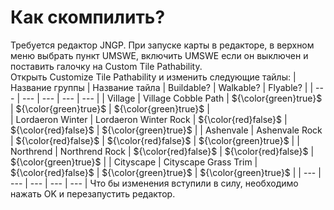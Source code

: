# Как скомпилить?
Требуется редактор JNGP. При запуске карты в редакторе, в верхном меню выбрать пункт UMSWE, включить UMSWE если он выключен и поставить галочку на Custom Tile Pathability. \
Открыть Customize Tile Pathability и изменить следующие тайлы:
| Название группы  | Название тайла        | Buildable?            | Walkable?             | Flyable?              |
| ---              | ---                   | ---                   | ---                   | ---                   |
| Village          | Village Cobble Path   | ${\color{green}true}$ | ${\color{green}true}$ | ${\color{green}true}$ |                  
| Lordaeron Winter | Lordaeron Winter Rock | ${\color{red}false}$  | ${\color{red}false}$  | ${\color{green}true}$ |
| Ashenvale        | Ashenvale Rock        | ${\color{red}false}$  | ${\color{red}false}$  | ${\color{green}true}$ | 
| Northrend        | Northrend Rock        | ${\color{red}false}$  | ${\color{red}false}$  | ${\color{green}true}$ |
| Cityscape        | Cityscape Grass Trim  | ${\color{red}false}$  | ${\color{green}true}$ | ${\color{green}true}$ |
| ---              | ---                   | ---                   | ---                   | ---                   |
Что бы изменения вступили в силу, необходимо нажать OK и перезапустить редактор.